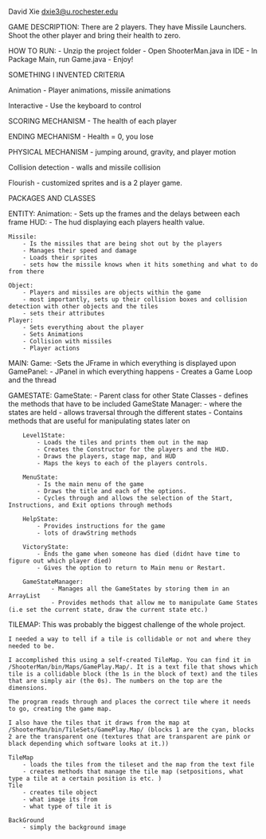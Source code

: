 David Xie 
dxie3@u.rochester.edu

GAME DESCRIPTION: 
    There are 2 players. 
    They have Missile Launchers. 
    Shoot the other player and bring their health to zero. 

HOW TO RUN: 
    - Unzip the project folder
    - Open ShooterMan.java in IDE 
    - In Package Main, run Game.java
    - Enjoy! 

SOMETHING I INVENTED CRITERIA 

Animation - Player animations, missile animations 

Interactive - Use the keyboard to control 

SCORING MECHANISM - The health of each player 

ENDING MECHANISM - Health = 0, you lose 

PHYSICAL MECHANISM - jumping around, gravity, and player motion 

Collision detection - walls and missile collision 

Flourish - customized sprites and is a 2 player game. 



PACKAGES AND CLASSES 

ENTITY:
    Animation:
        - Sets up the frames and the delays between each frame 
    HUD: 
        - The hud displaying each players health value. 
    
    Missile: 
        - Is the missiles that are being shot out by the players 
        - Manages their speed and damage 
        - Loads their sprites 
        - sets how the missile knows when it hits something and what to do from there 

    Object: 
        - Players and missiles are objects within the game 
        - most importantly, sets up their collision boxes and collision detection with other objects and the tiles 
        - sets their attributes 
    Player: 
        - Sets everything about the player
        - Sets Animations
        - Collision with missiles 
        - Player actions 

MAIN:
    Game: 
        -Sets the JFrame in which everything is displayed upon
    GamePanel: 
        - JPanel in which everything happens
        - Creates a Game Loop and the thread

GAMESTATE:
    GameState: 
        - Parent class for other State Classes 
        - defines the methods that have to be included 
    GameState Manager: 
        - where the states are held 
        - allows traversal through the different states 
        - Contains methods that are useful for manipulating states later on 

        Level1State: 
            - Loads the tiles and prints them out in the map 
            - Creates the Constructor for the players and the HUD.
            - Draws the players, stage map, and HUD 
            - Maps the keys to each of the players controls. 

        MenuState: 
            - Is the main menu of the game
            - Draws the title and each of the options.
            - Cycles through and allows the selection of the Start, Instructions, and Exit options through methods  

        HelpState: 
            - Provides instructions for the game
            - lots of drawString methods 

        VictoryState:
            - Ends the game when someone has died (didnt have time to figure out which player died)
            - Gives the option to return to Main menu or Restart. 

        GameStateManager: 
                - Manages all the GameStates by storing them in an ArrayList
                - Provides methods that allow me to manipulate Game States (i.e set the current state, draw the current state etc.)



 TILEMAP:
    This was probably the biggest challenge of the whole project. 

    I needed a way to tell if a tile is collidable or not and where they needed to be.

    I accomplished this using a self-created TileMap. You can find it in /ShooterMan/bin/Maps/GamePlay.Map/. It is a text file that shows which tile is a collidable block (the 1s in the block of text) and the tiles that are simply air (the 0s). The numbers on the top are the dimensions.
    
    The program reads through and places the correct tile where it needs to go, creating the game map. 

    I also have the tiles that it draws from the map at /ShooterMan/bin/TileSets/GamePlay.Map/ (blocks 1 are the cyan, blocks 2 are the transparent one (textures that are transparent are pink or black depending which software looks at it.))

    TileMap
        - loads the tiles from the tileset and the map from the text file
        - creates methods that manage the tile map (setpositions, what type a tile at a certain position is etc. )
    Tile
        - creates tile object 
        - what image its from 
        - what type of tile it is 
        
    BackGround
        - simply the background image 

